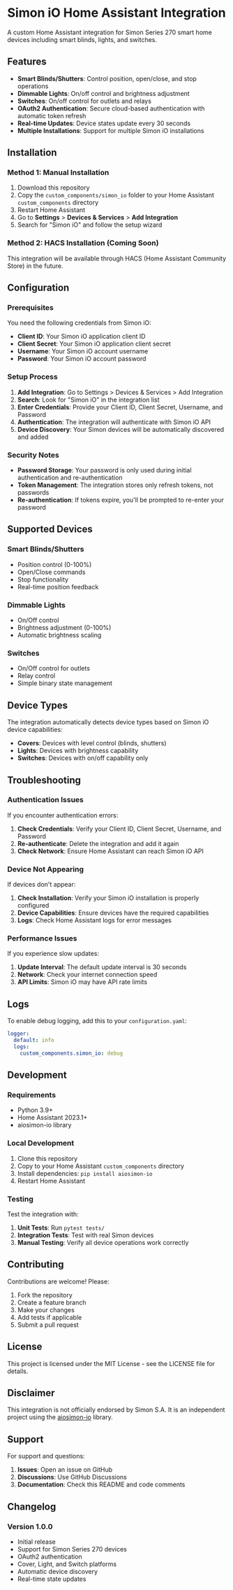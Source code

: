 # Simon iO Home Assistant Integration

A custom Home Assistant integration for Simon Series 270 smart home devices including smart blinds, lights, and switches.

## Features

- **Smart Blinds/Shutters**: Control position, open/close, and stop operations
- **Dimmable Lights**: On/off control and brightness adjustment
- **Switches**: On/off control for outlets and relays
- **OAuth2 Authentication**: Secure cloud-based authentication with automatic token refresh
- **Real-time Updates**: Device states update every 30 seconds
- **Multiple Installations**: Support for multiple Simon iO installations

## Installation

### Method 1: Manual Installation

1. Download this repository
2. Copy the `custom_components/simon_io` folder to your Home Assistant `custom_components` directory
3. Restart Home Assistant
4. Go to **Settings** > **Devices & Services** > **Add Integration**
5. Search for "Simon iO" and follow the setup wizard

### Method 2: HACS Installation (Coming Soon)

This integration will be available through HACS (Home Assistant Community Store) in the future.

## Configuration

### Prerequisites

You need the following credentials from Simon iO:

- **Client ID**: Your Simon iO application client ID
- **Client Secret**: Your Simon iO application client secret  
- **Username**: Your Simon iO account username
- **Password**: Your Simon iO account password

### Setup Process

1. **Add Integration**: Go to Settings > Devices & Services > Add Integration
2. **Search**: Look for "Simon iO" in the integration list
3. **Enter Credentials**: Provide your Client ID, Client Secret, Username, and Password
4. **Authentication**: The integration will authenticate with Simon iO API
5. **Device Discovery**: Your Simon devices will be automatically discovered and added

### Security Notes

- **Password Storage**: Your password is only used during initial authentication and re-authentication
- **Token Management**: The integration stores only refresh tokens, not passwords
- **Re-authentication**: If tokens expire, you'll be prompted to re-enter your password

## Supported Devices

### Smart Blinds/Shutters
- Position control (0-100%)
- Open/Close commands
- Stop functionality
- Real-time position feedback

### Dimmable Lights
- On/Off control
- Brightness adjustment (0-100%)
- Automatic brightness scaling

### Switches
- On/Off control for outlets
- Relay control
- Simple binary state management

## Device Types

The integration automatically detects device types based on Simon iO device capabilities:

- **Covers**: Devices with level control (blinds, shutters)
- **Lights**: Devices with brightness capability
- **Switches**: Devices with on/off capability only

## Troubleshooting

### Authentication Issues

If you encounter authentication errors:

1. **Check Credentials**: Verify your Client ID, Client Secret, Username, and Password
2. **Re-authenticate**: Delete the integration and add it again
3. **Check Network**: Ensure Home Assistant can reach Simon iO API

### Device Not Appearing

If devices don't appear:

1. **Check Installation**: Verify your Simon iO installation is properly configured
2. **Device Capabilities**: Ensure devices have the required capabilities
3. **Logs**: Check Home Assistant logs for error messages

### Performance Issues

If you experience slow updates:

1. **Update Interval**: The default update interval is 30 seconds
2. **Network**: Check your internet connection speed
3. **API Limits**: Simon iO may have API rate limits

## Logs

To enable debug logging, add this to your `configuration.yaml`:

```yaml
logger:
  default: info
  logs:
    custom_components.simon_io: debug
```

## Development

### Requirements

- Python 3.9+
- Home Assistant 2023.1+
- aiosimon-io library

### Local Development

1. Clone this repository
2. Copy to your Home Assistant `custom_components` directory
3. Install dependencies: `pip install aiosimon-io`
4. Restart Home Assistant

### Testing

Test the integration with:

1. **Unit Tests**: Run `pytest tests/`
2. **Integration Tests**: Test with real Simon devices
3. **Manual Testing**: Verify all device operations work correctly

## Contributing

Contributions are welcome! Please:

1. Fork the repository
2. Create a feature branch
3. Make your changes
4. Add tests if applicable
5. Submit a pull request

## License

This project is licensed under the MIT License - see the LICENSE file for details.

## Disclaimer

This integration is not officially endorsed by Simon S.A. It is an independent project using the [aiosimon-io](https://github.com/datakatalyst/aiosimon-io) library.

## Support

For support and questions:

1. **Issues**: Open an issue on GitHub
2. **Discussions**: Use GitHub Discussions
3. **Documentation**: Check this README and code comments

## Changelog

### Version 1.0.0
- Initial release
- Support for Simon Series 270 devices
- OAuth2 authentication
- Cover, Light, and Switch platforms
- Automatic device discovery
- Real-time state updates
